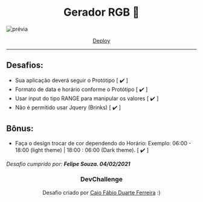 <div align="center"><h1><strong>Gerador RGB 🎨</strong></h1></div>

![prévia](https://i.imgur.com/GEGGPUm.png)

<div align="center"><a href="https://generator-rgb.souuzaaa.vercel.app/">Deploy</a></div>

<hr>

## Desafios:

- Sua aplicação deverá seguir o Protótipo [ ✔️ ]
- Formato de data e horário conforme o Protótipo [ ✔️ ]
- Usar input do tipo RANGE para manipular os valores [ ✔️ ]
- Não é permitido usar Jquery (Brinks) [ ✔️ ]

## Bônus:

- Faça o design trocar de cor dependendo do Horário:
Exemplo: 06:00 - 18:00 (light theme) | 18:00 : 06:00 (Dark theme). [ ✔️ ]


*Desafio cumprido por:* ***Felipe Souza. 04/02/2021***

<div align="center"><h3><strong>DevChallenge</strong></h3>
Desafio criado por <a href="https://github.com/CaioFFerreira">Caio Fábio Duarte Ferreira</a> :)
</div>
